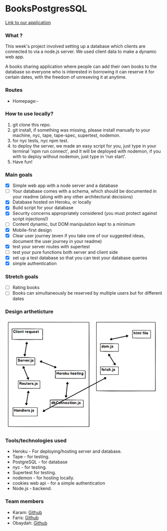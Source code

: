 # BooksPostgresSQL

[Link to our application](https://bookspostgresql.herokuapp.com/)

### What ?

This week's project involved setting up a database which clients are connected to via a node.js server. We used client data to make a dynamic web app.

A books sharing application where people can add their own books to the database so everyone who is interested in borrowing it
can reserve it for certain dates, with the freedom of unreseving it at anytime.
### Routes

* Homepage:- 

### How to use locally?

1. git clone this repo.
2. git install, if something was missing, please install manually to your machine, nyc, tape, tape-spec, supertest, nodemon.
3. for nyc tests, nyc npm test.
4. to deploy the server, we made an easy script for you, just type in your terminal 'npm run connect', and it will be deployed with nodemon, if you with to deploy without nodemon, just type in 'run start'.
5. Have fun!

### Main goals

- [x] Simple web app with a node server and a database
- [ ] Your database comes with a schema, which should be documented in your readme (along with any other architectural decisions)
- [x] Database hosted on Heroku, or locally
- [x] Build script for your database
- [x] Security concerns appropriately considered (you must protect against script injections!)
- [ ] Content dynamic, but DOM manipulation kept to a minimum
- [x] Mobile-first design
- [x] Clear user journey (even if you take one of our suggested ideas, document the user journey in your readme)
- [x] test your server routes with supertest
- [ ] test your pure functions both server and client side
- [x] set up a test database so that you can test your database queries
- [x] simple authentication

### Stretch goals

- [ ] Rating books
- [ ] Books can simultaneously be reserved by multiple users but for different dates

### Design artheticture
![Design artheticture 01](https://raw.githubusercontent.com/facn5/BooksPostgreSQL/master/public/assets/design_artheticture00.png)

### Tools/technologies used
* Heroku - For deploying/hosting server and database.
* Tape - for testing.
* PostgreSQL - for database
* nyc - for testing.
* Supertest for testing.
* nodemon - for hosting locally.
* cookies web api - for a simple authentication
* Node.js - backend.

### Team members
* Karam: [Github](https://github.com/karam1ashqar)
* Faris: [Github](https://github.com/faris114)
* Obaydah: [Github](https://github.com/obayda)

